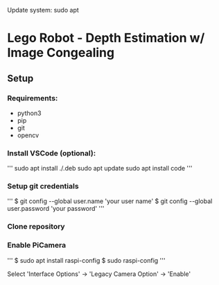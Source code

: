 Update system:
sudo apt

# Lego Robot - Depth Estimation w/ Image Congealing
## Setup
### Requirements:
+ python3
+ pip
+ git
+ opencv

### Install VSCode (optional):
'''
sudo apt install ./<file>.deb
sudo apt update
sudo apt install code
'''

### Setup git credentials
'''
$ git config --global user.name 'your user name'
$ git config --global user.password 'your password'
'''

### Clone repository

### Enable PiCamera
'''
$ sudo apt install raspi-config
$ sudo raspi-config
'''

Select 'Interface Options' -> 'Legacy Camera Option' -> 'Enable'
